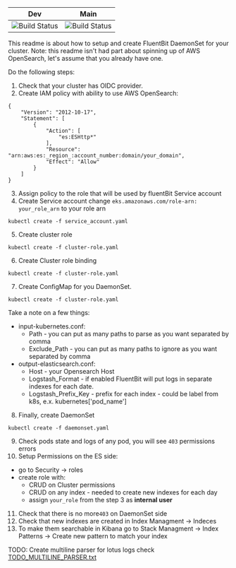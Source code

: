 
| Dev	                                                                                                                                                                                                                                                                                                                      | Main 	 |
|---------------------------------------------------------------------------------------------------------------------------------------------------------------------------------------------------------------------------------------------------------------------------------------------------------------------------|--------|
| ![Build Status](https://codebuild.ap-northeast-1.amazonaws.com/badges?uuid=eyJlbmNyeXB0ZWREYXRhIjoieGhlck4vWkxDR3ExU3VmSEVyYlBUek9MVDFMY0Zqc3VaVWd5d1crUEFSZ1pYc1VnemNsWVY2cGpJbUdGQ1JXeGlEQ2pYaGRsOC9GZTczNnlhNUIzQlVJPSIsIml2UGFyYW1ldGVyU3BlYyI6InRDRDdKdHJUNzZ5TjIzVW4iLCJtYXRlcmlhbFNldFNlcmlhbCI6MX0%3D&branch=dev) |![Build Status](https://codebuild.ap-northeast-1.amazonaws.com/badges?uuid=eyJlbmNyeXB0ZWREYXRhIjoieGhlck4vWkxDR3ExU3VmSEVyYlBUek9MVDFMY0Zqc3VaVWd5d1crUEFSZ1pYc1VnemNsWVY2cGpJbUdGQ1JXeGlEQ2pYaGRsOC9GZTczNnlhNUIzQlVJPSIsIml2UGFyYW1ldGVyU3BlYyI6InRDRDdKdHJUNzZ5TjIzVW4iLCJtYXRlcmlhbFNldFNlcmlhbCI6MX0%3D&branch=main)|

This readme is about how to setup and create FluentBit DaemonSet for your cluster.
Note: this readme isn't had part about spinning up of AWS OpenSearch, let's assume that you already have one.

Do the following steps:
1. Check that your cluster has OIDC provider.
2. Create IAM policy with ability to use AWS OpenSearch:
```
{
    "Version": "2012-10-17",
    "Statement": [
        {
            "Action": [
                "es:ESHttp*"
            ],
            "Resource": "arn:aws:es:_region_:account_number:domain/your_domain",
            "Effect": "Allow"
        }
    ]
}
```
3. Assign policy to the role that will be used by fluentBit Service account
4. Create Service account change `eks.amazonaws.com/role-arn: your_role_arn` to your role arn
```
kubectl create -f service_account.yaml
```
5. Create cluster role
```
kubectl create -f cluster-role.yaml
```
6. Create Cluster role binding
```
kubectl create -f cluster-role.yaml
```
7. Create ConfigMap for you DaemonSet.
```
kubectl create -f cluster-role.yaml
```
Take a note on a few things:
* input-kubernetes.conf:
  * Path - you can put as many paths to parse as you want separated by comma
  * Exclude_Path - you can put as many paths to ignore as you want separated by comma
* output-elasticsearch.conf:
  * Host - your Opensearch Host
  * Logstash_Format - if enabled FluentBit will put logs in separate indexes for each date.
  * Logstash_Prefix_Key - prefix for each index - could be label from k8s, e.x. kubernetes['pod_name']

8. Finally, create DaemonSet
```
kubectl create -f daemonset.yaml
```
9. Check pods state and logs of any pod, you will see `403` permissions errors
10. Setup Permissions on the ES side:
* go to Security -> roles
* create role with:
  * CRUD on Cluster permissions
  * CRUD on any index - needed to create new indexes for each day
  * assign `your_role` from the step 3 as **internal user**
11. Check that there is no more`403` on DaemonSet side
12. Check that new indexes are created in Index Managment -> Indeces
13. To make them searchable in Kibana go to Stack Managment -> Index Patterns -> Create new pattern to match your index

TODO: Create multiline parser for lotus logs check [TODO_MULTILINE_PARSER.txt](TODO_MULTILINE_PARSER.txt)
